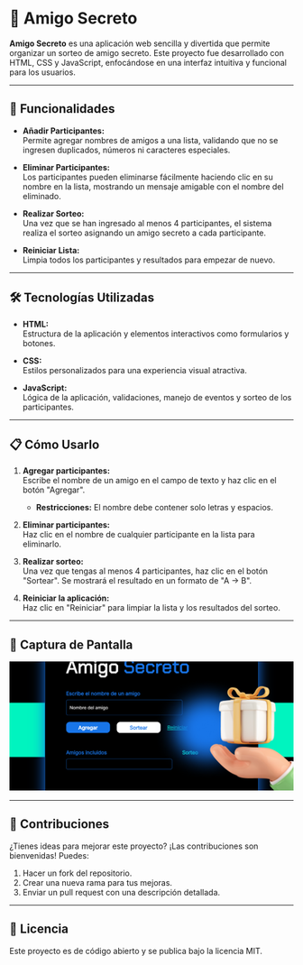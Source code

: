# 🎁 Amigo Secreto  

**Amigo Secreto** es una aplicación web sencilla y divertida que permite organizar un sorteo de amigo secreto. Este proyecto fue desarrollado con HTML, CSS y JavaScript, enfocándose en una interfaz intuitiva y funcional para los usuarios.

---

## 🚀 Funcionalidades  

- **Añadir Participantes:**  
  Permite agregar nombres de amigos a una lista, validando que no se ingresen duplicados, números ni caracteres especiales.  

- **Eliminar Participantes:**  
  Los participantes pueden eliminarse fácilmente haciendo clic en su nombre en la lista, mostrando un mensaje amigable con el nombre del eliminado.  

- **Realizar Sorteo:**  
  Una vez que se han ingresado al menos 4 participantes, el sistema realiza el sorteo asignando un amigo secreto a cada participante.  

- **Reiniciar Lista:**  
  Limpia todos los participantes y resultados para empezar de nuevo.  

---

## 🛠️ Tecnologías Utilizadas  

- **HTML:**  
  Estructura de la aplicación y elementos interactivos como formularios y botones.  

- **CSS:**  
  Estilos personalizados para una experiencia visual atractiva.  

- **JavaScript:**  
  Lógica de la aplicación, validaciones, manejo de eventos y sorteo de los participantes.

---

## 📋 Cómo Usarlo  

1. **Agregar participantes:**  
   Escribe el nombre de un amigo en el campo de texto y haz clic en el botón "Agregar".  
   - **Restricciones:** El nombre debe contener solo letras y espacios.  

2. **Eliminar participantes:**  
   Haz clic en el nombre de cualquier participante en la lista para eliminarlo.  

3. **Realizar sorteo:**  
   Una vez que tengas al menos 4 participantes, haz clic en el botón "Sortear". Se mostrará el resultado en un formato de "A → B".  

4. **Reiniciar la aplicación:**  
   Haz clic en "Reiniciar" para limpiar la lista y los resultados del sorteo.  

---

## 🎨 Captura de Pantalla  

![Amigo Secreto](./assets/image.png) 

---

## 🤝 Contribuciones  

¿Tienes ideas para mejorar este proyecto? ¡Las contribuciones son bienvenidas! Puedes:  
1. Hacer un fork del repositorio.  
2. Crear una nueva rama para tus mejoras.  
3. Enviar un pull request con una descripción detallada.  

---

## 📜 Licencia  

Este proyecto es de código abierto y se publica bajo la licencia MIT. 